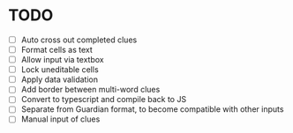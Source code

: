 # TODO

- [ ] Auto cross out completed clues
- [ ] Format cells as text
- [ ] Allow input via textbox
- [ ] Lock uneditable cells
- [ ] Apply data validation
- [ ] Add border between multi-word clues
- [ ] Convert to typescript and compile back to JS
- [ ] Separate from Guardian format, to become compatible with other inputs
- [ ] Manual input of clues
